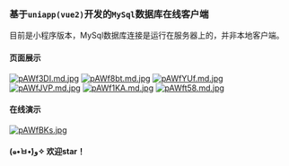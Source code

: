 ### 基于```uniapp(vue2)```开发的```MySql```数据库在线客户端

目前是小程序版本，MySql数据库连接是运行在服务器上的，并非本地客户端。

#### 页面展示

[![pAWf3DI.md.jpg](https://s21.ax1x.com/2024/11/21/pAWf3DI.md.jpg)](https://imgse.com/i/pAWf3DI)
[![pAWf8bt.md.jpg](https://s21.ax1x.com/2024/11/21/pAWf8bt.md.jpg)](https://imgse.com/i/pAWf8bt)
[![pAWfYUf.md.jpg](https://s21.ax1x.com/2024/11/21/pAWfYUf.md.jpg)](https://imgse.com/i/pAWfYUf)
[![pAWfJVP.md.jpg](https://s21.ax1x.com/2024/11/21/pAWfJVP.md.jpg)](https://imgse.com/i/pAWfJVP)
[![pAWf1KA.md.jpg](https://s21.ax1x.com/2024/11/21/pAWf1KA.md.jpg)](https://imgse.com/i/pAWf1KA)
[![pAWft58.md.jpg](https://s21.ax1x.com/2024/11/21/pAWft58.md.jpg)](https://imgse.com/i/pAWft58)

#### 在线演示

[![pAWfBKs.jpg](https://s21.ax1x.com/2024/11/21/pAWfBKs.jpg)](https://imgse.com/i/pAWfBKs)


#### (๑•̀ㅂ•́)و✧ 欢迎star！
